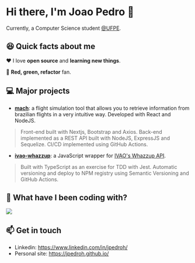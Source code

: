 # Hi there, I'm Joao Pedro 👋
Currently, a Computer Science student [@UFPE](https://www.cin.ufpe.br).

## 😆 Quick facts about me
❤️ I love **open source** and **learning new things**.

🔁 **Red, green, refactor** fan.

## 💻 Major projects
- [**mach**](https://jpedroh.github.io/mach/): a flight simulation tool that allows you to retrieve information from brazilian flights in a very intuitive way. Developed with React and NodeJS.

> Front-end built with Nextjs, Bootstrap and Axios. Back-end implemented as a REST API built with NodeJS, ExpressJS and Sequelize. CI/CD implemented using GitHub Actions.

- [**ivao-whazzup**](https://github.com/jpedroh/ivao-whazzup/): a JavaScript wrapper for [IVAO's Whazzup API](https://wiki.ivao.aero/en/home/devops/api/whazuup/status-file-format).

> Built with TypeScript as an exercise for TDD with Jest. Automatic versioning and deploy to NPM registry using Semantic Versioning and GitHub Actions.

## 📜 What have I been coding with?
<img align="center" src="https://github-readme-stats.vercel.app/api/top-langs/?username=jpedroh&layout=compact" />

## 📫 Get in touch
- Linkedin: https://www.linkedin.com/in/jpedroh/
- Personal site: https://jpedroh.github.io/
